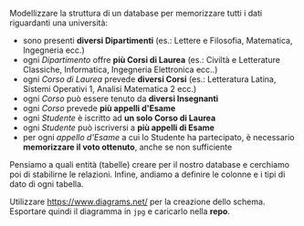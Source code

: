 Modellizzare la struttura di un database per memorizzare tutti i dati riguardanti una università:
- sono presenti **diversi Dipartimenti** (es.: Lettere e Filosofia, Matematica, Ingegneria ecc.)
- ogni *Dipartimento* offre **più Corsi di Laurea** (es.: Civiltà e Letterature Classiche, Informatica, Ingegneria Elettronica ecc..)
- ogni *Corso di Laurea* prevede **diversi Corsi** (es.: Letteratura Latina, Sistemi Operativi 1, Analisi Matematica 2 ecc.)
- ogni *Corso* può essere tenuto da **diversi Insegnanti**
- ogni *Corso* prevede **più appelli d'Esame**
- ogni *Studente* è iscritto ad **un solo Corso di Laurea**
- ogni *Studente* può iscriversi a **più appelli di Esame**
- per ogni *appello d'Esame* a cui lo Studente ha partecipato, è necessario **memorizzare il voto ottenuto**, anche se non sufficiente

Pensiamo a quali entità (tabelle) creare per il nostro database e cerchiamo poi di stabilirne le relazioni. Infine, andiamo a definire le colonne e i tipi di dato di ogni tabella.

Utilizzare https://www.diagrams.net/ per la creazione dello schema. Esportare quindi il diagramma in `jpg` e caricarlo nella **repo**.